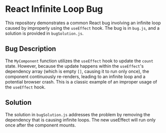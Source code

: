# React Infinite Loop Bug

This repository demonstrates a common React bug involving an infinite loop caused by improperly using the `useEffect` hook. The bug is in `bug.js`, and a solution is provided in `bugSolution.js`.

## Bug Description

The `MyComponent` function utilizes the `useEffect` hook to update the `count` state.  However, because the update happens within the `useEffect`'s dependency array (which is empty `[]`, causing it to run only once), the component continuously re-renders, leading to an infinite loop and a potential browser crash.  This is a classic example of an improper usage of the `useEffect` hook.

## Solution

The solution in `bugSolution.js` addresses the problem by removing the dependency that is causing infinite loops. The new useEffect will run only once after the component mounts.